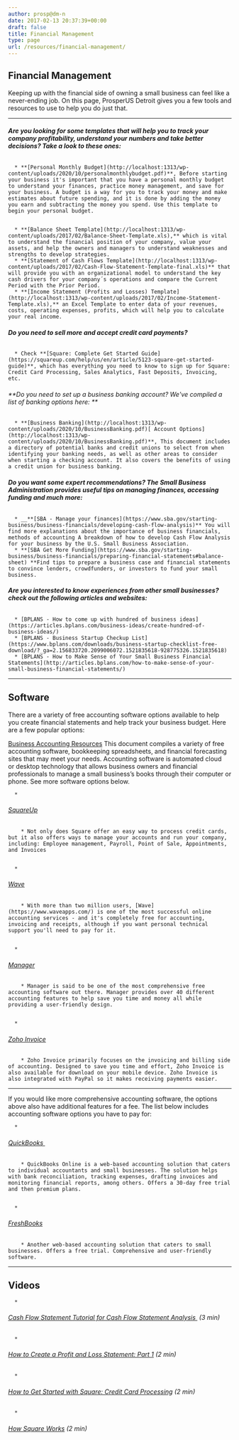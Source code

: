 ```yaml
---
author: prosp@dm-n
date: 2017-02-13 20:37:39+00:00
draft: false
title: Financial Management
type: page
url: /resources/financial-management/
---
```


## Financial Management


Keeping up with the financial side of owning a small business can feel like a never-ending job. On this page, ProsperUS Detroit gives you a few tools and resources to use to help you do just that. 



* * *





###### **Are you looking for some templates that will help you to track your company profitability, understand your numbers and take better decisions? Take a look to these ones:**





 	  * **[Personal Monthly Budget](http://localhost:1313/wp-content/uploads/2020/10/personalmonthlybudget.pdf)**, Before starting your business it's important that you have a personal monthly budget to understand your finances, practice money management, and save for your business. A budget is a way for you to track your money and make estimates about future spending, and it is done by adding the money you earn and subtracting the money you spend. Use this template to begin your personal budget.


 	  * **[Balance Sheet Template](http://localhost:1313/wp-content/uploads/2017/02/Balance-Sheet-Template.xls),** which is vital to understand the financial position of your company, value your assets, and help the owners and managers to understand weaknesses and strengths to develop strategies.
 	  * **[Statement of Cash Flows Template](http://localhost:1313/wp-content/uploads/2017/02/Cash-Flow-Statement-Template-final.xls)** that will provide you with an organizational model to understand the key cash drivers for your company´s operations and compare the Current Period with the Prior Period.
 	  * **[Income Statement (Profits and Losses) Template](http://localhost:1313/wp-content/uploads/2017/02/Income-Statement-Template.xls),** an Excel Template to enter data of your revenues, costs, operating expenses, profits, which will help you to calculate your real income.



###### **Do you need to sell more and accept credit card payments?**





 	  * Check **[Square: Complete Get Started Guide](https://squareup.com/help/us/en/article/5123-square-get-started-guide)**, which has everything you need to know to sign up for Square: Credit Card Processing, Sales Analytics, Fast Deposits, Invoicing, etc.



###### **Do you need to set up a business banking account? We've compiled a list of banking options here: **





 	  * **[Business Banking](http://localhost:1313/wp-content/uploads/2020/10/BusinessBanking.pdf)[ Account Options](http://localhost:1313/wp-content/uploads/2020/10/BusinessBanking.pdf)**, This document includes a directory of potential banks and credit unions to select from when identifying your banking needs, as well as other areas to consider when starting a checking account. It also covers the benefits of using a credit union for business banking.



###### **Do you want some expert recommendations? The Small Business Administration provides useful tips on managing finances, accessing funding and much more:**





 	  * __**[SBA - Manage your finances](https://www.sba.gov/starting-business/business-financials/developing-cash-flow-analysis)** You will find more explanations about the importance of business financials, methods of accounting A breakdown of how to develop Cash Flow Analysis for your business by the U.S. Small Business Association.
 	  * **[SBA Get More Funding](https://www.sba.gov/starting-business/business-financials/preparing-financial-statements#balance-sheet) **Find tips to prepare a business case and financial statements to convince lenders, crowdfunders, or investors to fund your small business.



###### **Are you interested to know experiences from other small businesses? check out the following articles and websites:**





 	  * [BPLANS - How to come up with hundred of business ideas](https://articles.bplans.com/business-ideas/create-hundred-of-business-ideas/)
 	  * [BPLANS - Business Startup Checkup List](https://www.bplans.com/downloads/business-startup-checklist-free-download/?_ga=2.156833720.2099006072.1521835618-928775326.1521835618)
 	  * [BPLANS - How to Make Sense of Your Small Business Financial Statements](http://articles.bplans.com/how-to-make-sense-of-your-small-business-financial-statements/)




* * *





## Software


There are a variety of free accounting software options available to help you create financial statements and help track your business budget. Here are a few popular options:

[Business Accounting Resources](http://localhost:1313/wp-content/uploads/2020/10/BusinessAccountingResources-2.pdf) This document compiles a variety of free accounting software, bookkeeping spreadsheets, and financial forecasting sites that may meet your needs. Accounting software is automated cloud or desktop technology that allows business owners and financial professionals to manage a small business’s books through their computer or phone. See more software options below.



 	  * 


###### [SquareUp](https://squareup.com/)



 	    * Not only does Square offer an easy way to process credit cards, but it also offers ways to manage your accounts and run your company, including: Employee management, Payroll, Point of Sale, Appointments, and Invoices


 	  * 


###### [Wave](https://www.waveapps.com/)



 	    * With more than two million users, [Wave](https://www.waveapps.com/) is one of the most successful online accounting services - and it's completely free for accounting, invoicing and receipts, although if you want personal technical support you'll need to pay for it. 


 	  * 


###### [Manager](https://www.manager.io/)



 	    * Manager is said to be one of the most comprehensive free accounting software out there. Manager provides over 40 different accounting features to help save you time and money all while providing a user-friendly design.


 	  * 


###### [Zoho Invoice](https://www.zoho.com/us/invoice/)



 	    * Zoho Invoice primarily focuses on the invoicing and billing side of accounting. Designed to save you time and effort, Zoho Invoice is also available for download on your mobile device. Zoho Invoice is also integrated with PayPal so it makes receiving payments easier.







* * *



If you would like more comprehensive accounting software, the options above also have additional features for a fee. The list below includes accounting software options you have to pay for:



 	  * 


###### [QuickBooks ](https://quickbooks.intuit.com/)



 	    * QuickBooks Online is a web-based accounting solution that caters to individual accountants and small businesses. The solution helps with bank reconciliation, tracking expenses, drafting invoices and monitoring financial reports, among others. Offers a 30-day free trial and then premium plans. 


 	  * 


###### [FreshBooks](https://www.freshbooks.com/)



 	    * Another web-based accounting solution that caters to small businesses. Offers a free trial. Comprehensive and user-friendly software.






* * *





## Videos





 	  * 


###### [Cash Flow Statement Tutorial for Cash Flow Statement Analysis ](https://www.youtube.com/watch?v=mh-eTgiUO0s) (3 min)



 	  * 


###### [How to Create a Profit and Loss Statement: Part 1](https://www.youtube.com/watch?v=YtyXxUstlgQ) (2 min)



 	  * 


###### [How to Get Started with Square: Credit Card Processing](https://www.youtube.com/watch?v=lqnKxrMo_uQ) (2 min)



 	  * 


###### [How Square Works](https://www.youtube.com/watch?v=NfCFAsJsNp8) (2 min)





